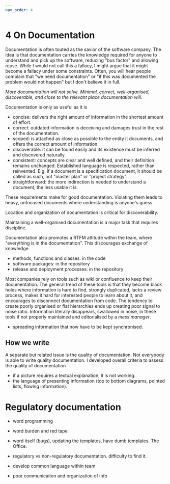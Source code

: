 ```yaml
---
nav_order: 4
---
```

# 4 On Documentation

Documentation is often touted as the savior of the software company. The idea
is that documentation carries the knowledge required for anyone to understand
and pick up the software, reducing "bus factor" and allowing reuse. While I
would not call this a fallacy, I might argue that it might become a fallacy
under some constraints. Often, you will hear people complain that "we need
documentation" or "if this was documented the problem would not happen" but I
don't believe it in full.

*More documentation will not solve. Minimal, correct, well-organised, discoverable, and close to the relevant place documentation will.*

Documentation is only as useful as it is
- concise: delivers the right amount of information in the shortest amount of effort.
- correct: outdated information is deceiving and damages trust in the rest of the documentation.
- scoped: is attached as close as possible to the entity it documents, and offers the correct 
  amount of information.
- discoverable: it can be found easily and its existence must be inferred and discovered
  naturally.
- consistent: concepts are clear and well defined, and their definition remains unchanged.
  Established language is respected, rather than reinvented. E.g. if a document is a specification document,
  it should be called as such, not "master plan" or "project strategy".
- straightforward: the more indirection is needed to understand a document, 
  the less usable it is.

These requirements make for good documentation. Violating them leads to heavy,
unfocused documents where understanding is anyone's guess.

Location and organization of documentation is critical for discoverability.

Maintaining a well-organised documentation is a major task that requires discipline.

Documentation also promotes a RTFM attitude within the team, where "everything is in the
documentation". This discourages exchange of knowledge.


- methods, functions and classes: in the code
- software packages: in the repository
- release and deployment processes: in the repository

Most companies rely on tools such as wiki or confluence to keep their
documentation.  The general trend of these tools is that they become black
holes where information is hard to find, strongly duplicated, lacks a review
process, makes it hard for interested people to learn about it, and encourages
to disconnect documentation from code. The tendency to create poorly organised
or flat hierarchies ends up creating poor signal to noise ratio. Information
literally disappears, swallowed in noise, in these tools if not properly
maintained and editorialised by a *mess manager*.

- spreading information that now have to be kept synchronised.

## How we write

A separate but related issue is the quality of documentation. Not everybody is able to
write quality documentation. I developed overall criteria to assess the quality of documentation

- if a picture requires a textual explanation, it is not working.
- the language of presenting information (top to bottom diagrams, pointed lists, flowing information).


# Regulatory documentation

- word programming
- word burden and red tape
- word itself (bugs), updating the templates, have dumb templates. The Office.
- regulatory vs non-regulatory documentation. difficulty to find it.


- develop common language within team
- poor communicaiton and organization of info
